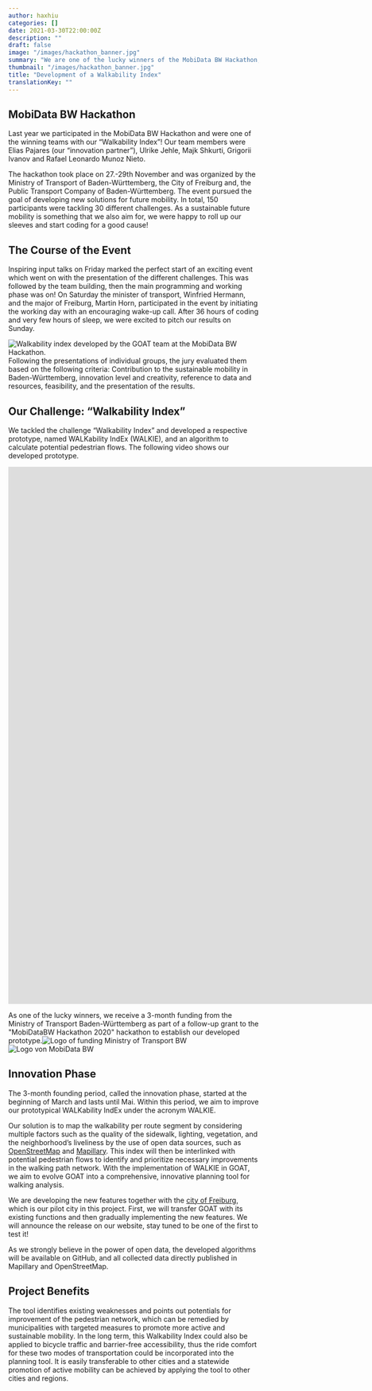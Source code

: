 ```yaml
---
author: haxhiu
categories: []
date: 2021-03-30T22:00:00Z
description: ""
draft: false
image: "/images/hackathon_banner.jpg"
summary: "We are one of the lucky winners of the MobiData BW Hackathon, where we developed “WALKIE” – a walkability index and an algorithm to calculate potential pedestrian flows. WALKIE will be implemented in GOAT as we aim to evolve GOAT into a suitable and comprehensive planning tool for walking analysis. Right now, we are in the innovation phase and develop new features with our pilot city, Freiburg."
thumbnail: "/images/hackathon_banner.jpg"
title: "Development of a Walkability Index"
translationKey: ""
---
```

## MobiData BW Hackathon

Last year we participated in the MobiData BW Hackathon and were one of the winning teams with our “Walkability Index”! Our team members were Elias Pajares (our “innovation partner”), Ulrike Jehle, Majk Shkurti, Grigorii Ivanov and Rafael Leonardo Munoz Nieto.

The hackathon took place on 27.-29th November and was organized by the Ministry of Transport of Baden-Württemberg, the City of Freiburg and, the Public Transport Company of Baden-Württemberg. The event pursued the goal of developing new solutions for future mobility. In total, 150 participants were tackling 30 different challenges. As a sustainable future mobility is something that we also aim for, we were happy to roll up our sleeves and start coding for a good cause!

## The Course of the Event

Inspiring input talks on Friday marked the perfect start of an exciting event which went on with the presentation of the different challenges. This was followed by the team building, then the main programming and working phase was on! On Saturday the minister of transport, Winfried Hermann, and the major of Freiburg, Martin Horn, participated in the event by initiating the working day with an encouraging wake-up call. After 36 hours of coding and very few hours of sleep, we were excited to pitch our results on Sunday.

![Walkability index developed by the GOAT team at the MobiData BW Hackathon.](/images/hackathon_team.png "GOAT-Team Hackathon")Following the presentations of individual groups, the jury evaluated them based on the following criteria: Contribution to the sustainable mobility in Baden-Württemberg, innovation level and creativity, reference to data and resources, feasibility, and the presentation of the results.

## Our Challenge: “Walkability Index”

We tackled the challenge “Walkability Index” and developed a respective prototype, named WALKability IndEx (WALKIE), and an algorithm to calculate potential pedestrian flows. The following video shows our developed prototype. 

  <iframe class="embed-responsive-item" src="https://player.vimeo.com/video/485063701" frameborder="0" webkitallowfullscreen mozallowfullscreen allowfullscreen data-uk-responsive width="1920" height="1080"></iframe>

As one of the lucky winners, we receive a 3-month funding from the Ministry of Transport Baden-Württemberg as part of a follow-up grant to the "MobiDataBW Hackathon 2020" hackathon to establish our developed prototype.![Logo of funding Ministry of Transport BW](/images/forderung_bw.png "Ministry of Transport BW")![Logo von MobiData BW](/images/mobidata_bw.png "MobiData BW")

## Innovation Phase

The 3-month founding period, called the innovation phase, started at the beginning of March and lasts until Mai. Within this period, we aim to improve our prototypical WALKability IndEx under the acronym WALKIE.

Our solution is to map the walkability per route segment by considering multiple factors such as the quality of the sidewalk, lighting, vegetation, and the neighborhood’s liveliness by the use of open data sources, such as [OpenStreetMap](https://www.openstreetmap.de/ "OpenStreetMap") and [Mapillary](https://www.mapillary.com/ "Mapillary"). This index will then be interlinked with potential pedestrian flows to identify and prioritize necessary improvements in the walking path network. With the implementation of WALKIE in GOAT, we aim to evolve GOAT into a comprehensive, innovative planning tool for walking analysis.

We are developing the new features together with the [city of Freiburg](https://digital.freiburg.de/ "Freiburg digital"), which is our pilot city in this project. First, we will transfer GOAT with its existing functions and then gradually implementing the new features. We will announce the release on our website, stay tuned to be one of the first to test it!

As we strongly believe in the power of open data, the developed algorithms will be available on GitHub, and all collected data directly published in Mapillary and OpenStreetMap.

## Project Benefits

The tool identifies existing weaknesses and points out potentials for improvement of the pedestrian network, which can be remedied by municipalities with targeted measures to promote more active and sustainable mobility. In the long term, this Walkability Index could also be applied to bicycle traffic and barrier-free accessibility, thus the ride comfort for these two modes of transportation could be incorporated into the planning tool. It is easily transferable to other cities and a statewide promotion of active mobility can be achieved by applying the tool to other cities and regions.